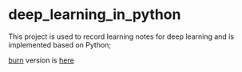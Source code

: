 # deep_learning_in_python
This project is used to record learning notes for deep learning and is implemented based on Python;

[burn](https://burn.dev/) version is [here](https://github.com/chenmo230/deep_learning_in_burn)
